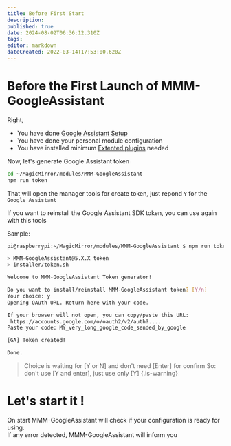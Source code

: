 ```yaml
---
title: Before First Start
description: 
published: true
date: 2024-08-02T06:36:12.310Z
tags: 
editor: markdown
dateCreated: 2022-03-14T17:53:00.620Z
---
```


# Before the First Launch of MMM-GoogleAssistant

Right,
 * You have done [Google Assistant Setup](/MMM-GoogleAssistant/SetupCredentials)
 * You have done your personal module configuration
 * You have installed minimum [Extented plugins](/MMM-GoogleAssistant/ExtentedPlugins#advice-to-start) needed

Now, let's generate Google Assistant token

```sh
cd ~/MagicMirror/modules/MMM-GoogleAssistant
npm run token
```
That will open the manager tools for create token, just repond `Y` for the `Google Assistant`

If you want to reinstall the Google Assistant SDK token, you can use again with this tools 

Sample:
```sh
pi@raspberrypi:~/MagicMirror/modules/MMM-GoogleAssistant $ npm run token

> MMM-GoogleAssistant@5.X.X token
> installer/token.sh

Welcome to MMM-GoogleAssistant Token generator!

Do you want to install/reinstall MMM-GoogleAssistant token? [Y/n] 
Your choice: y
Opening OAuth URL. Return here with your code.

If your browser will not open, you can copy/paste this URL:
 https://accounts.google.com/o/oauth2/v2/auth?....
Paste your code: MY_very_long_google_code_sended_by_google

[GA] Token created!

Done.
```

> Choice is waiting for [Y or N] and don't need [Enter] for confirm
> So: don't use [Y and enter], just use only [Y]
{.is-warning}


# Let's start it !

On start MMM-GoogleAssistant will check if your configuration is ready for using.<br>
If any error detected, MMM-GoogleAssistant will inform you
